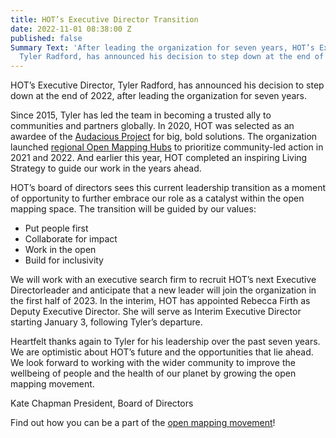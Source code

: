 ```yaml
---
title: HOT’s Executive Director Transition
date: 2022-11-01 08:38:00 Z
published: false
Summary Text: 'After leading the organization for seven years, HOT’s Executive Director,
  Tyler Radford, has announced his decision to step down at the end of 2022. '
---
```


HOT’s Executive Director, Tyler Radford, has announced his decision to step down at the end of 2022, after leading the organization for seven years.

Since 2015, Tyler has led the team in becoming a trusted ally to communities and partners globally. In 2020, HOT was selected as an awardee of the [Audacious Project](https://www.audaciousproject.org/grantees/humanitarian-openstreetmap-team) for big, bold solutions. The organization launched [regional Open Mapping Hubs](https://www.hotosm.org/hubs/) to prioritize community-led action in 2021 and 2022. And earlier this year, HOT completed an inspiring Living Strategy to guide our work in the years ahead. 

HOT’s board of directors sees this current leadership transition as a moment of opportunity to further embrace our role as a catalyst within the open mapping space. The transition will be guided by our values:

* Put people first
* Collaborate for impact
* Work in the open
* Build for inclusivity

We will work with an executive search firm to recruit HOT’s next Executive Directorleader and anticipate that a new leader will join the organization in the first half of 2023. In the interim, HOT has appointed Rebecca Firth as Deputy Executive Director. She will serve as Interim Executive Director starting January 3, following Tyler’s departure.  

Heartfelt thanks again to Tyler for his leadership over the past seven years. We are optimistic about HOT’s future and the opportunities that lie ahead. We look forward to working with the wider community to improve the wellbeing of people and the health of our planet by growing the open mapping movement. 

Kate Chapman
President, Board of Directors


Find out how you can be a part of the [open mapping movement](https://www.hotosm.org/get-involved)! 

